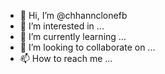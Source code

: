 - 👋 Hi, I’m @chhannclonefb
- 👀 I’m interested in ...
- 🌱 I’m currently learning ...
- 💞️ I’m looking to collaborate on ...
- 📫 How to reach me ...

<!---
chhannclonefb/chhannclonefb is a ✨ special ✨ repository because its `README.md` (this file) appears on your GitHub profile.
You can click the Preview link to take a look at your changes.
--->
